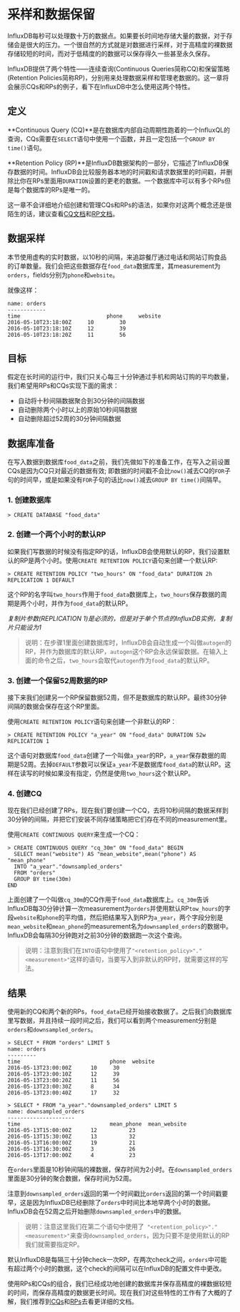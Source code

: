 # 采样和数据保留

InfluxDB每秒可以处理数十万的数据点。如果要长时间地存储大量的数据，对于存储会是很大的压力。一个很自然的方式就是对数据进行采样，对于高精度的裸数据存储较短的时间，而对于低精度的的数据可以保存得久一些甚至永久保存。

InfluxDB提供了两个特性——连续查询(Continuous Queries简称CQ)和保留策略(Retention Policies简称RP)，分别用来处理数据采样和管理老数据的。这一章将会展示CQs和RPs的例子，看下在InfluxDB中怎么使用这两个特性。

## 定义
**Continuous Query (CQ)**是在数据库内部自动周期性跑着的一个InfluxQL的查询，CQs需要在`SELECT`语句中使用一个函数，并且一定包括一个`GROUP BY time()`语句。

**Retention Policy (RP)**是InfluxDB数据架构的一部分，它描述了InfluxDB保存数据的时间。InfluxDB会比较服务器本地的时间戳和请求数据里的时间戳，并删除比你在RPs里面用`DURATION`设置的更老的数据。一个数据库中可以有多个RPs但是每个数据库的RPs是唯一的。

这一章不会详细地介绍创建和管理CQs和RPs的语法，如果你对这两个概念还是很陌生的话，建议查看[CQ文档]()和[RP文档]()。

## 数据采样
本节使用虚构的实时数据，以10秒的间隔，来追踪餐厅通过电话和网站订购食品的订单数量。我们会把这些数据存在`food_data`数据库里，其measurement为`orders`，fields分别为`phone`和`website`。

就像这样：

```
name: orders
------------
time			               phone	 website
2016-05-10T23:18:00Z	 10 	   30
2016-05-10T23:18:10Z	 12 	   39
2016-05-10T23:18:20Z	 11 	   56
```

## 目标
假定在长时间的运行中，我们只关心每三十分钟通过手机和网站订购的平均数量，我们希望用RPs和CQs实现下面的需求：

* 自动将十秒间隔数据聚合到30分钟的间隔数据
* 自动删除两个小时以上的原始10秒间隔数据
* 自动删除超过52周的30分钟间隔数据

## 数据库准备
在写入数据到数据库`food_data`之前，我们先做如下的准备工作，在写入之前设置CQs是因为CQ只对最近的数据有效; 即数据的时间戳不会比`now()`减去CQ的`FOR`子句的时间早，或是如果没有`FOR`子句的话比`now()`减去`GROUP BY time()`间隔早。

### 1. 创建数据库

```
> CREATE DATABASE "food_data"
```

### 2. 创建一个两个小时的默认RP
如果我们写数据的时候没有指定RP的话，InfluxDB会使用默认的RP，我们设置默认的RP是两个小时。使用`CREATE RETENTION POLICY`语句来创建一个默认RP:

```
> CREATE RETENTION POLICY "two_hours" ON "food_data" DURATION 2h REPLICATION 1 DEFAULT
```

这个RP的名字叫`two_hours`作用于`food_data`数据库上，`two_hours`保存数据的周期是两个小时，并作为`food_data`的默认RP。

*复制片参数(REPLICATION 1)是必须的，但是对于单个节点的InfluxDB实例，复制片只能设为1*

>说明：在步骤1里面创建数据库时，InfluxDB会自动生成一个叫做`autogen`的RP，并作为数据库的默认RP，`autogen`这个RP会永远保留数据。在输入上面的命令之后，`two_hours`会取代`autogen`作为`food_data`的默认RP。

### 3. 创建一个保留52周数据的RP
接下来我们创建另一个RP保留数据52周，但不是数据库的默认RP。最终30分钟间隔的数据会保存在这个RP里面。

使用`CREATE RETENTION POLICY`语句来创建一个非默认的RP：

```
> CREATE RETENTION POLICY "a_year" ON "food_data" DURATION 52w REPLICATION 1
```

这个语句对数据库`food_data`创建了一个叫做`a_year`的RP，`a_year`保存数据的周期是52周。去掉`DEFAULT`参数可以保证`a_year`不是数据库`food_data`的默认RP。这样在读写的时候如果没有指定，仍然是使用`two_hours`这个默认RP。

### 4. 创建CQ
现在我们已经创建了RPs，现在我们要创建一个CQ，去将10秒间隔的数据采样到30分钟的间隔，并把它们安装不同存储策略把它们存在不同的measurement里。

使用`CREATE CONTINUOUS QUERY`来生成一个CQ：

```
> CREATE CONTINUOUS QUERY "cq_30m" ON "food_data" BEGIN
  SELECT mean("website") AS "mean_website",mean("phone") AS "mean_phone"
  INTO "a_year"."downsampled_orders"
  FROM "orders"
  GROUP BY time(30m)
END
```

上面创建了一个叫做`cq_30m`的CQ作用于`food_data`数据库上。`cq_30m`告诉InfluxDB每30分钟计算一次measurement为`orders`并使用默认RP`tow_hours`的字段`website`和`phone`的平均值，然后把结果写入到RP为`a_year`，两个字段分别是`mean_website`和`mean_phone`的measurement名为`downsampled_orders`的数据中。InfluxDB会每隔30分钟跑对之前30分钟的数据跑一次这个查询。

>说明：注意到我们在`INTO`语句中使用了`"<retention_policy>"."<measurement>"`这样的语句，当要写入到非默认的RP时，就需要这样的写法。

## 结果
使用新的CQ和两个新的RPs，`food_data`已经开始接收数据了。之后我们向数据库里写数据，并且持续一段时间之后，我们可以看到两个measurement分别是`orders`和`downsampled_orders`。

```
> SELECT * FROM "orders" LIMIT 5
name: orders
---------
time			                phone  website
2016-05-13T23:00:00Z	  10     30
2016-05-13T23:00:10Z	  12     39
2016-05-13T23:00:20Z	  11     56
2016-05-13T23:00:30Z	  8      34
2016-05-13T23:00:40Z	  17     32

> SELECT * FROM "a_year"."downsampled_orders" LIMIT 5
name: downsampled_orders
---------------------
time			                mean_phone  mean_website
2016-05-13T15:00:00Z	  12          23
2016-05-13T15:30:00Z	  13          32
2016-05-13T16:00:00Z	  19          21
2016-05-13T16:30:00Z	  3           26
2016-05-13T17:00:00Z	  4           23
```

在`orders`里面是10秒钟间隔的裸数据，保存时间为2小时。在`downsampled_orders`里面是30分钟的聚合数据，保存时间为52周。

注意到`downsampled_orders`返回的第一个时间戳比`orders`返回的第一个时间戳要早，这是因为InfluxDB已经删除了`orders`中时间比本地早两个小时的数据。InfluxDB会在52周之后开始删除`downsampled_orders`中的数据。

>说明：注意这里我们在第二个语句中使用了` "<retention_policy>"."<measurement>"`来查询`downsampled_orders`，因为只要不是使用默认的RP我们就需要指定RP。
>
默认InfluxDB是每隔三十分钟check一次RP，在两次check之间，`orders`中可能有超过两个小时的数据，这个check的间隔可以在InfluxDB的配置文件中更改。

使用RPs和CQs的组合，我们已经成功地创建的数据库并保存高精度的裸数据较短的时间，而保存高精度的数据更长时间。现在我们对这些特性的工作有了大概的了解，我们推荐到[CQs]()和[RPs]()去看更详细的文档。
